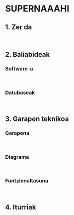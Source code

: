 # SUPERNAAAHI

## 1. Zer da

<br/>

## 2. Baliabideak
### Software-a 

<br/>

### Datubaseak

<br/>

## 3. Garapen teknikoa
### Garapena

<br/>

### Diagrama

<br/>

### Funtzionaltasuna

<br/>

## 4. Iturriak
